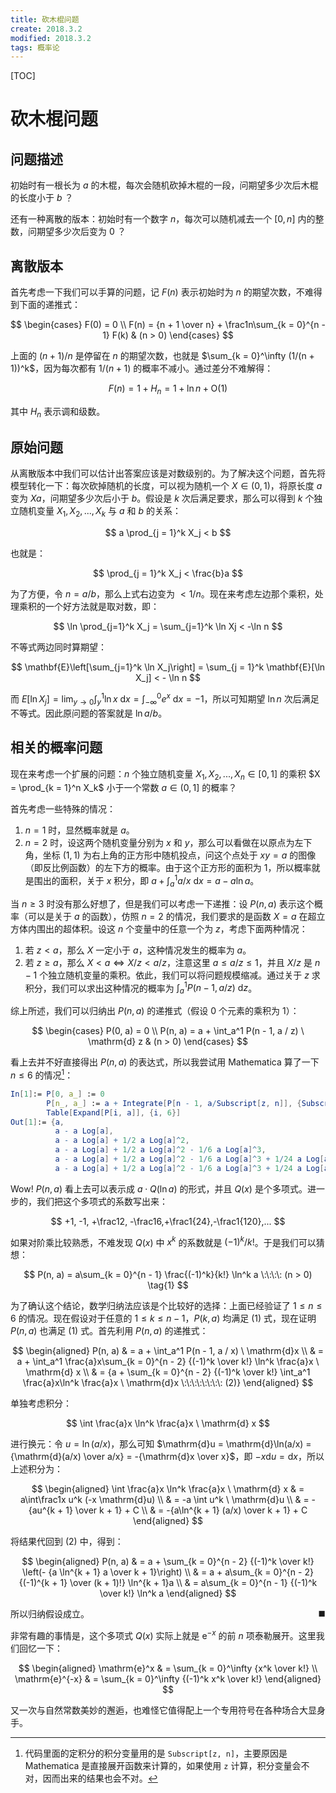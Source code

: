 ```yaml
---
title: 砍木棍问题
create: 2018.3.2
modified: 2018.3.2
tags: 概率论
---
```


[TOC]

# 砍木棍问题

## 问题描述

初始时有一根长为 $a$ 的木棍，每次会随机砍掉木棍的一段，问期望多少次后木棍的长度小于 $b$ ？

还有一种离散的版本：初始时有一个数字 $n$，每次可以随机减去一个 $[0, n]$ 内的整数，问期望多少次后变为 $0$ ？

## 离散版本

首先考虑一下我们可以手算的问题，记 $F(n)$ 表示初始时为 $n$ 的期望次数，不难得到下面的递推式：

$$
\begin{cases}
F(0) = 0 \\
F(n) = {n + 1 \over n} + \frac1n\sum_{k = 0}^{n - 1} F(k) & (n > 0)
\end{cases}
$$

上面的 $(n + 1) / n$ 是停留在 $n$ 的期望次数，也就是 $\sum_{k = 0}^\infty (1/(n + 1))^k$，因为每次都有 $1/(n + 1)$ 的概率不减小。通过差分不难解得：

$$
F(n) = 1 + H_n = 1 + \ln n + \mathrm{O}(1)
$$

其中 $H_n$ 表示调和级数。

## 原始问题

从离散版本中我们可以估计出答案应该是对数级别的。为了解决这个问题，首先将模型转化一下：每次砍掉随机的长度，可以视为随机一个 $X \in (0, 1)$，将原长度 $a$ 变为 $Xa$，问期望多少次后小于 $b$。假设是 $k$ 次后满足要求，那么可以得到 $k$ 个独立随机变量 $X_1, X_2, ..., X_k$ 与 $a$ 和 $b$ 的关系：

$$
a \prod_{j = 1}^k X_j < b
$$

也就是：

$$
\prod_{j = 1}^k X_j < \frac{b}a
$$

为了方便，令 $n = a / b$，那么上式右边变为 $< 1/n$。现在来考虑左边那个乘积，处理乘积的一个好方法就是取对数，即：

$$
\ln \prod_{j=1}^k X_j = \sum_{j=1}^k \ln Xj < -\ln n
$$

不等式两边同时算期望：

$$
\mathbf{E}\left[\sum_{j=1}^k \ln X_j\right] = \sum_{j = 1}^k \mathbf{E}[\ln X_j] < - \ln n
$$

而 $E[\ln X_j] = \lim_{y \rightarrow 0}\int_y^1 \ln x \ \mathrm{d}x = \int_{-\infty}^0 e^x \ \mathrm{d}x = -1$，所以可知期望 $\ln n$ 次后满足不等式。因此原问题的答案就是 $\ln a/b$。

## 相关的概率问题

现在来考虑一个扩展的问题：$n$ 个独立随机变量 $X_1, X_2, ..., X_n \in [0, 1]$ 的乘积 $X = \prod_{k = 1}^n X_k$ 小于一个常数 $a \in (0, 1]$ 的概率？

首先考虑一些特殊的情况：

1.  $n = 1$ 时，显然概率就是 $a$。
2.  $n = 2$ 时，设这两个随机变量分别为 $x$ 和 $y$，那么可以看做在以原点为左下角，坐标 $(1, 1)$ 为右上角的正方形中随机投点，问这个点处于 $xy = a$ 的图像（即反比例函数）的左下方的概率。由于这个正方形的面积为 $1$，所以概率就是围出的面积，关于 $x$ 积分，即 $a + \int_a^1 a / x \ \mathrm{d}x = a - a\ln a$。

当 $n \geqslant 3$ 时没有那么好想了，但是我们可以考虑一下递推：设 $P(n, a)$ 表示这个概率（可以是关于 $a$ 的函数），仿照 $n = 2$ 的情况，我们要求的是函数 $X = a$ 在超立方体内围出的超体积。设这 $n$ 个变量中的任意一个为 $z$，考虑下面两种情况：

1.  若 $z < a$，那么 $X$ 一定小于 $a$，这种情况发生的概率为 $a$。
2.  若 $z \geqslant a$，那么 $X < a \Leftrightarrow X/z < a/z$，注意这里 $a \leqslant a/z \leqslant 1$，并且 $X/z$ 是 $n - 1$ 个独立随机变量的乘积。依此，我们可以将问题规模缩减。通过关于 $z$ 求积分，我们可以求出这种情况的概率为 $\int_a^1 P(n - 1, a/z) \ \mathrm{d}z$。

综上所述，我们可以归纳出 $P(n, a)$ 的递推式（假设 $0$ 个元素的乘积为 $1$）：

$$
\begin{cases}
P(0, a) = 0 \\
P(n, a) = a + \int_a^1 P(n - 1, a / z) \ \mathrm{d} z & (n > 0)
\end{cases}
$$

看上去并不好直接得出 $P(n, a)$ 的表达式，所以我尝试用 Mathematica 算了一下 $n \leqslant 6$ 的情况[^subscript]：

```mathematica
In[1]:= P[0, a_] := 0
		P[n_, a_] := a + Integrate[P[n - 1, a/Subscript[z, n]], {Subscript[z, n], a, 1}, Assumptions -> 0 < a < 1]
		Table[Expand[P[i, a]], {i, 6}]
Out[1]:= {a,
		  a - a Log[a],
		  a - a Log[a] + 1/2 a Log[a]^2,
		  a - a Log[a] + 1/2 a Log[a]^2 - 1/6 a Log[a]^3,
		  a - a Log[a] + 1/2 a Log[a]^2 - 1/6 a Log[a]^3 + 1/24 a Log[a]^4,
 		  a - a Log[a] + 1/2 a Log[a]^2 - 1/6 a Log[a]^3 + 1/24 a Log[a]^4 - 1/120 a Log[a]^5}
```

[^subscript]: 代码里面的定积分的积分变量用的是 `Subscript[z, n]`，主要原因是 Mathematica 是直接展开函数来计算的，如果使用 `z` 计算，积分变量会不对，因而出来的结果也会不对。

Wow! $P(n, a)$ 看上去可以表示成 $a \cdot Q(\ln a)$ 的形式，并且 $Q(x)$ 是个多项式。进一步的，我们把这个多项式的系数写出来：

$$
+1, -1, +\frac12, -\frac16,+\frac1{24},-\frac1{120},...
$$

如果对阶乘比较熟悉，不难发现 $Q(x)$ 中 $x^k$ 的系数就是 $(-1)^k / k!$。于是我们可以猜想：

$$
P(n, a) = a\sum_{k = 0}^{n - 1} \frac{(-1)^k}{k!} \ln^k a \:\:\:\: (n > 0) \tag{1}
$$

为了确认这个结论，数学归纳法应该是个比较好的选择：上面已经验证了 $1 \leqslant n \leqslant 6$ 的情况。现在假设对于任意的 $1 \leqslant k \leqslant n - 1$，$P(k, a)$ 均满足 $(1)$ 式，现在证明 $P(n, a)$ 也满足 $(1)$ 式。首先利用 $P(n, a)$ 的递推式：

$$
\begin{aligned}
P(n, a) & = a + \int_a^1 P(n - 1, a / x) \ \mathrm{d}x \\
& = a + \int_a^1 \frac{a}x\sum_{k = 0}^{n - 2} {(-1)^k \over k!} \ln^k \frac{a}x \ \mathrm{d} x \\
& = {a + \sum_{k = 0}^{n - 2} {(-1)^k \over k!} \int_a^1 \frac{a}x\ln^k \frac{a}x \ \mathrm{d}x \:\:\:\:\:\:\:\: (2)}
\end{aligned}
$$

单独考虑积分：

$$
\int \frac{a}x \ln^k \frac{a}x \ \mathrm{d} x
$$

进行换元：令 $u = \ln(a/x)$，那么可知 $\mathrm{d}u = \mathrm{d}\ln(a/x) = {\mathrm{d}(a/x) \over a/x} = -{\mathrm{d}x \over x}$，即 $-x\mathrm{d} u = \mathrm{d}x$，所以上述积分为：

$$
\begin{aligned}
\int \frac{a}x \ln^k \frac{a}x \ \mathrm{d} x & = a\int\frac1x u^k (-x \mathrm{d}u) \\
& = -a \int u^k \ \mathrm{d}u \\
& = -{au^{k + 1} \over k + 1} + C \\
& = -{a\ln^{k  + 1} (a/x) \over k + 1} + C
\end{aligned}
$$

将结果代回到 $(2)$ 中，得到：

$$
\begin{aligned}
P(n, a) & = a + \sum_{k = 0}^{n - 2} {(-1)^k \over k!} \left(- {a \ln^{k + 1} a \over k + 1}\right) \\
& = a + a\sum_{k = 0}^{n - 2} {(-1)^{k + 1} \over (k + 1)!} \ln^{k  + 1}a \\
& = a\sum_{k = 0}^{n - 1} {(-1)^k \over k!} \ln^k a
\end{aligned}
$$

所以归纳假设成立。<span style="float: right">$\blacksquare$</span>

非常有趣的事情是，这个多项式 $Q(x)$ 实际上就是 $\mathrm{e}^{-x}$ 的前 $n$ 项泰勒展开。这里我们回忆一下：

$$
\begin{aligned}
\mathrm{e}^x & = \sum_{k = 0}^\infty {x^k \over k!} \\
\mathrm{e}^{-x} & = \sum_{k = 0}^\infty {(-1)^k x^k \over k!}
\end{aligned}
$$

又一次与自然常数美妙的邂逅，也难怪它值得配上一个专用符号在各种场合大显身手。